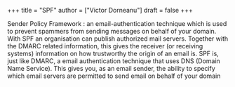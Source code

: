 +++
title = "SPF"
author = ["Victor Dorneanu"]
draft = false
+++

Sender Policy Framework
: an email-authentication technique which is used to prevent spammers from sending messages on behalf of your domain. With SPF an organisation can publish authorized mail servers. Together with the DMARC related information, this gives the receiver (or receiving systems) information on how trustworthy the origin of an email is. SPF is, just like DMARC, a email authentication technique that uses DNS (Domain Name Service). This gives you, as an email sender, the ability to specify which email servers are permitted to send email on behalf of your domain
